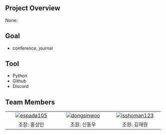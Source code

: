 ## Project Overview
None:


## Goal
- conference, journal
  
## Tool
- Python
- Github
- Discord



##  Team Members
<table>
  <tr align="center">
        <td width="150px">
      <a href="https://github.com/espada105" target="_blank">
        <img src="https://avatars.githubusercontent.com/espada105" alt="espada105" />
      </a>
    </td>
    
   <td width="150px">
      <a href="https://github.com/dongsinwoo" target="_blank">
        <img src="https://avatars.githubusercontent.com/dongsinwoo" alt="dongsinwoo" />
      </a>
    </td>
  <td width="150px">
      <a href="https://github.com/isshoman123" target="_blank">
        <img src="https://avatars.githubusercontent.com/isshoman123" alt="isshoman123" />
      </a>
    </td>
  </tr>
  <tr align="center">
    <td>
      조장: 홍성인
    </td>
    <td>
      조원: 신동우
    </td>
      <td>
      조원: 김재원
    </td>
  </tr>
</table>
